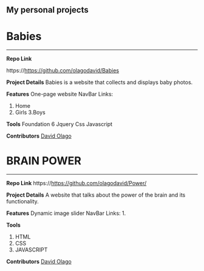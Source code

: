 ## My personal projects 


# Babies
_________________

**Repo Link**

 https://https://github.com/olagodavid/Babies

**Project Details**
 Babies is a website that collects and displays baby photos. 


**Features**
One-page website
NavBar Links: 
 1. Home 
 2. Girls
 3.Boys
 

**Tools**
Foundation 6
Jquery
Css
Javascript

**Contributors**
 [David Olago](https://github.com/Olagodavid)
 
 
# BRAIN POWER
_________________

**Repo Link**
 https://https://github.com/olagodavid/Power/

**Project Details**
A website that talks about the power of the brain and its functionality.
 

**Features**
Dynamic image slider
NavBar Links: 
 1. 

**Tools**
1. HTML
2. CSS
3. JAVASCRIPT

**Contributors**
[David Olago](https://github.com/Olagodavid)
 
